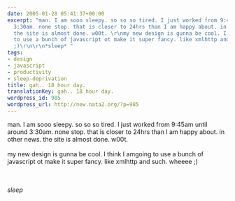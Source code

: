 ```yaml
---
date: 2005-01-28 05:41:37+00:00
excerpt: "man. I am sooo sleepy. so so so tired. I just worked from 9:45am until around
  3:30am. none stop. that is closer to 24hrs than I am happy about. in other news.
  the site is almost done. w00t. \r\nmy new design is gunna be cool. I think I amgoing
  to use a bunch of javascript ot make it super fancy. like xmlhttp and such. wheeee
  ;)\r\n\r\n*sleep* "
tags:
- design
- javascript
- productivity
- sleep-deprivation
title: gah.. 18 hour day.
translationKey: gah.. 18 hour day.
wordpress_id: 985
wordpress_url: http://new.nata2.org/?p=985
---
```


man. I am sooo sleepy. so so so tired. I just worked from 9:45am until around 3:30am. none stop. that is closer to 24hrs than I am happy about. in other news. the site is almost done. w00t. 
<br/><br/>my new design is gunna be cool. I think I amgoing to use a bunch of javascript ot make it super fancy. like xmlhttp and such. wheeee ;)

<br/><br/>*sleep*